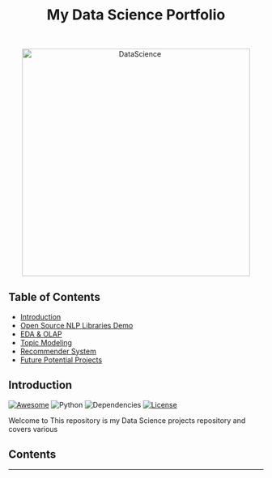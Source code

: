 <h1 align="center"> My Data Science Portfolio </h1> <br>
<p align="center">
  <a href="https://github.com/KevinLiao159/MyDataSciencePortfolio">
    <img alt="DataScience" title="DataScience" src="https://cdn-images-1.medium.com/max/1600/1*u16a0WbJeckSdi6kGD3gVA.jpeg" width="450">
  </a>
</p>

<!-- START doctoc generated TOC please keep comment here to allow auto update -->
<!-- DON'T EDIT THIS SECTION, INSTEAD RE-RUN doctoc TO UPDATE -->

## Table of Contents

- [Introduction](#introduction)
- [Open Source NLP Libraries Demo](#nlp_intro)
- [EDA & OLAP](#olap)
- [Topic Modeling](#topic_modeling)
- [Recommender System](#recommender_system)
- [Future Potential Projects](#TBD)


<!-- END doctoc generated TOC please keep comment here to allow auto update -->


## Introduction
[![Awesome](https://cdn.rawgit.com/sindresorhus/awesome/d7305f38d29fed78fa85652e3a63e154dd8e8829/media/badge.svg)](https://github.com/KevinLiao159/MyDataSciencePortfolio)
![Python](https://img.shields.io/badge/python-v3.6+-blue.svg)
![Dependencies](https://img.shields.io/badge/dependencies-up%20to%20date-brightgreen.svg)
[![License](https://img.shields.io/badge/license-MIT-blue.svg)](https://opensource.org/licenses/MIT)


Welcome to 
This repository is my Data Science projects repository and covers various 

## Contents



------------------
